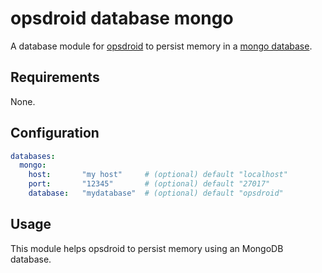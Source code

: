 # opsdroid database mongo

A database module for [opsdroid](https://github.com/opsdroid/opsdroid) to persist memory in a [mongo database](https://www.mongodb.com/).

## Requirements

None.

## Configuration

```yaml
databases:
  mongo:
    host:       "my host"     # (optional) default "localhost"
    port:       "12345"       # (optional) default "27017"
    database:   "mydatabase"  # (optional) default "opsdroid"
```

## Usage
This module helps opsdroid to persist memory using an MongoDB database.
